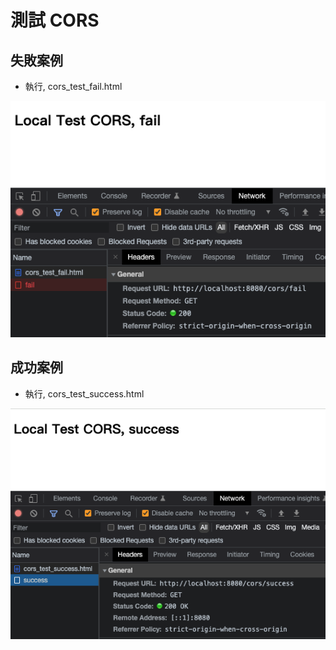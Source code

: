# 測試 CORS

## 失敗案例

- 執行, cors_test_fail.html

![fail](./cors_fail.png)

## 成功案例

- 執行, cors_test_success.html

![success](./cors_success.png)